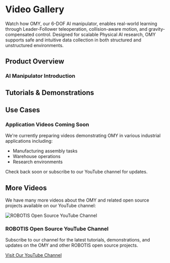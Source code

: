 # Video Gallery

Watch how OMY, our 6-DOF AI manipulator, enables real-world learning through Leader-Follower teleoperation, collision-aware motion, and gravity-compensated control. Designed for scalable Physical AI research, OMY supports safe and intuitive data collection in both structured and unstructured environments.
## Product Overview

### AI Manipulator Introduction
<YouTube videoId="3x-eN36pNns" />

## Tutorials & Demonstrations
<YouTube videoId="pSY0Gb5b5kI" />

<YouTube videoId="22KPUWLBqGU" />

<YouTube videoId="KswAongVdSk" />

## Use Cases

<div class="coming-soon">
  <div class="coming-soon-content">
    <h3>Application Videos Coming Soon</h3>
    <p>We're currently preparing videos demonstrating OMY in various industrial applications including:</p>
    <ul>
      <li>Manufacturing assembly tasks</li>
      <li>Warehouse operations</li>
      <li>Research environments</li>
    </ul>
    <p>Check back soon or subscribe to our YouTube channel for updates.</p>
  </div>
</div>

## More Videos

We have many more videos about the OMY and related open source projects available on our YouTube channel:

<div class="youtube-channel">
  <div class="channel-info">
    <img src="/logo_youtube_channel.jpg" alt="ROBOTIS Open Source YouTube Channel" class="channel-logo">
    <div class="channel-text">
      <h3>ROBOTIS Open Source YouTube Channel</h3>
      <p>Subscribe to our channel for the latest tutorials, demonstrations, and updates on the OMY and other ROBOTIS open source projects.</p>
    </div>
  </div>

  <a href="https://www.youtube.com/@ROBOTISOpenSourceTeam" target="_blank" class="channel-button">
    Visit Our YouTube Channel
  </a>
</div>
